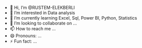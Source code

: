 - 👋 Hi, I’m @RUSTEM-ELEKBERLI
- 👀 I’m interested in Data analysis
- 🌱 I’m currently learning Excel, Sql, Power BI, Python, Statistics
- 💞️ I’m looking to collaborate on ...
- 📫 How to reach me ...
- 😄 Pronouns: ...
- ⚡ Fun fact: ...

<!---
RUSTEM-ELEKBERLI/RUSTEM-ELEKBERLI is a ✨ special ✨ repository because its `README.md` (this file) appears on your GitHub profile.
You can click the Preview link to take a look at your changes.
--->
